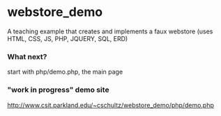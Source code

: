 # webstore_demo
A teaching example that creates and implements a faux webstore (uses HTML, CSS, JS, PHP, JQUERY, SQL, ERD)


### What next?
start with php/demo.php, the main page

### "work in progress" demo site
http://www.csit.parkland.edu/~cschultz/webstore_demo/php/demo.php
